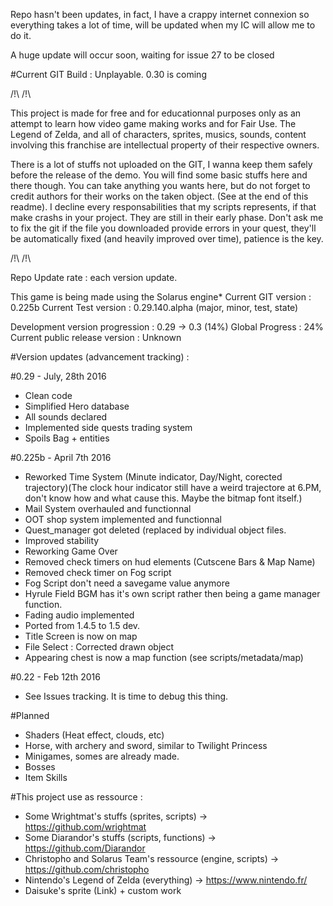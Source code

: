 Repo hasn't been updates, in fact, I have a crappy internet connexion so everything takes a lot of time, will be updated when my IC will allow me to do it.

A huge update will occur soon, waiting for issue 27 to be closed

#Current GIT Build : Unplayable.
0.30 is coming

/!\ <DISCLAIMER> /!\

This project is made for free and for educationnal purposes only as an attempt to learn how video game making works and for Fair Use.
The Legend of Zelda, and all of characters, sprites, musics, sounds, content involving this franchise are intellectual property of their respective owners.

There is a lot of stuffs not uploaded on the GIT, I wanna keep them safely before the release of the demo.
You will find some basic stuffs here and there though.
You can take anything you wants here, but do not forget to credit authors for their works on the taken object. (See at the end of this readme).
I decline every responsabilities that my scripts represents, if that make crashs in your project. They are still in their early phase.
Don't ask me to fix the git if the file you downloaded provide errors in your quest, they'll be automatically fixed (and heavily improved over time), patience is the key.

/!\ </DISCLAIMER> /!\

Repo Update rate : each version update.

This game is being made using the Solarus engine*
Current GIT version : 0.225b
Current Test version : 0.29.140.alpha (major, minor, test, state)

Development version progression : 0.29 -> 0.3 (14%)
Global Progress : 24%
Current public release version : Unknown

#Version updates (advancement tracking) :

#0.29 - July, 28th 2016
- Clean code
- Simplified Hero database
- All sounds declared
- Implemented side quests trading system
- Spoils Bag + entities

#0.225b - April 7th 2016
- Reworked Time System (Minute indicator, Day/Night, corected trajectory)(The clock hour indicator still have a weird trajectore at 6.PM, don't know how and what cause this. Maybe the bitmap font itself.)
- Mail System overhauled and functionnal
- OOT shop system implemented and functionnal
- Quest_manager got deleted (replaced by individual object files.
- Improved stability
- Reworking Game Over
- Removed check timers on hud elements (Cutscene Bars & Map Name)
- Removed check timer on Fog script
- Fog Script don't need a savegame value anymore
- Hyrule Field BGM has it's own script rather then being a game manager function.
- Fading audio implemented
- Ported from 1.4.5 to 1.5 dev.
- Title Screen is now on map
- File Select : Corrected drawn object
- Appearing chest is now a map function (see scripts/metadata/map)

#0.22 - Feb 12th 2016
- See Issues tracking. It is time to debug this thing.

#Planned
- Shaders (Heat effect, clouds, etc)
- Horse, with archery and sword, similar to Twilight Princess
- Minigames, somes are already made.
- Bosses
- Item Skills

#This project use as ressource :
  - Some Wrightmat's stuffs (sprites, scripts) -> https://github.com/wrightmat
  - Some Diarandor's stuffs (scripts, functions) -> https://github.com/Diarandor
  - Christopho and Solarus Team's ressource (engine, scripts) -> https://github.com/christopho
  - Nintendo's Legend of Zelda (everything) -> https://www.nintendo.fr/
  - Daisuke's sprite (Link) + custom work
